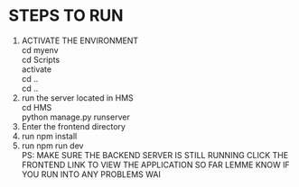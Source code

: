 STEPS TO RUN
============
1. ACTIVATE THE ENVIRONMENT <br/>
   cd myenv<br/>
   cd Scripts<br/>
   activate<br/>
   cd ..<br/>
   cd ..<br/>
3. run the server located in HMS<br/>
   cd HMS<br/>
   python manage.py runserver<br/>
4. Enter the frontend directory<br/>
5. run npm install<br/>
6. run npm run dev<br/>
   PS: MAKE SURE THE BACKEND SERVER IS STILL RUNNING
CLICK THE FRONTEND LINK TO VIEW THE APPLICATION SO FAR
LEMME KNOW IF YOU RUN INTO ANY PROBLEMS WAI
